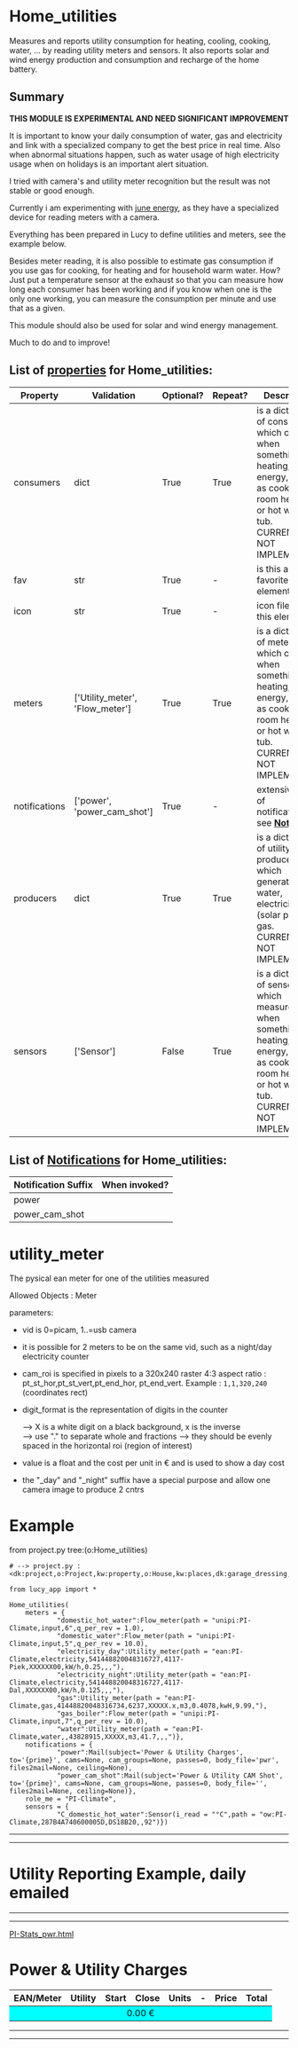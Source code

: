 <!--s_name-->
# Home_utilities

<!--e_name-->

<!--s_role-->
<!--e_role-->

<!--s_descr-->
Measures and reports utility consumption for heating, cooling, cooking, water, ... by reading utility meters and sensors.  It also reports solar and wind energy production and consumption and recharge of the home battery.

<!--e_descr-->

## Summary

__THIS MODULE IS EXPERIMENTAL AND NEED SIGNIFICANT IMPROVEMENT__

It is important to know your daily consumption of water, gas and electricity and link with a specialized company to get the best price in real time.
Also when abnormal situations happen, such as water usage of high electricity usage when on holidays is an important alert situation.

I tried with camera's and utility meter recognition but the result was not stable or good enough.

Currently i am experimenting with [june energy](https://june.energy/en), as they have a specialized device for reading meters with a camera.

Everything has been prepared in Lucy to define utilities and meters, see the example below.

Besides meter reading, it is also possible to estimate gas consumption if you use gas for cooking, for heating and for household warm water.
How?  Just put a temperature sensor at the exhaust so that you can measure how long each consumer has been working and if you know when one is the only one working, you can measure the consumption per minute and use that as a given.

This module should also be used for solar and wind energy management.

Much to do and to improve!

<!--s_tbl-->
## List of [properties](Properties.md) for __Home_utilities__:

  | Property | Validation | Optional? | Repeat? | Description |
  | --- | --- | --- | --- | --- |
  | consumers | dict | True | True | is a dictionary of consumers which counts when something is heating, taking energy, such as cooking, room heating or hot water tub.  CURRENTLY NOT IMPLEMENTED | 
  | fav | str | True | - | is this a favorite element | 
  | icon | str | True | - | icon file for this element | 
  | meters | ['Utility_meter', 'Flow_meter'] | True | True | is a dictionary of meters which counts when something is heating, taking energy, such as cooking, room heating or hot water tub.  CURRENTLY NOT IMPLEMENTED | 
  | notifications | ['power', 'power_cam_shot'] | True | - | extensive list of notifications, see [__Notifier__](Notifier.md) | 
  | producers | dict | True | True | is a dictionary of utility producers which generate water, electricity (solar panels), gas.  CURRENTLY NOT IMPLEMENTED | 
  | sensors | ['Sensor'] | False | True | is a dictionary of sensors which measures when something is heating, taking energy, such as cooking, room heating or hot water tub.  CURRENTLY NOT IMPLEMENTED | 

## List of [Notifications](Notifier.md) for  __Home_utilities__:

  | Notification Suffix | When invoked? |
  | --- | --- | 
  | power |  | 
  | power_cam_shot |  | 
<!--e_tbl-->

<!--s_name_utl-->
# utility_meter

<!--e_name_utl-->

<!--s_descr_utl-->
The pysical ean meter for one of the utilities measured

<!--e_descr_utl-->

<!--s_tbl_utl-->
Allowed Objects : Meter
<!--e_tbl_utl-->

parameters:
* vid is 0=picam, 1..=usb camera 

* it is possible for 2 meters to be on the same vid, such as a night/day electricity counter

* cam_roi is specified in pixels to a 320x240 raster 4:3 aspect ratio : pt_st_hor,pt_st_vert,pt_end_hor, pt_end_vert.  Example : ```1,1,320,240``` (coordinates rect)
* digit_format is the representation of digits in the counter

  --> X is a white digit on a black background, x is the inverse    
  --> use "." to separate whole and fractions
  --> they should be evenly spaced in the horizontal roi (region of interest)
* value is a float and the cost per unit in € and is used to show a day cost
* the "_day" and "_night" suffix have a special purpose and allow one camera image to produce 2 cntrs

# Example


<!--s_insert_{"tree":"(o:Home_utilities)"}-->

from project.py tree:(o:Home_utilities)
```python3
# --> project.py :<dk:project,o:Project,kw:property,o:House,kw:places,dk:garage_dressing,o:Room,kw:contents,lp:6,o:Home_utilities>

from lucy_app import *

Home_utilities(
    meters = {
            "domestic_hot_water":Flow_meter(path = "unipi:PI-Climate,input,6",q_per_rev = 1.0),
            "domestic_water":Flow_meter(path = "unipi:PI-Climate,input,5",q_per_rev = 10.0),
            "electricity_day":Utility_meter(path = "ean:PI-Climate,electricity,541448820048316727,4117-Piek,XXXXXX00,kW/h,0.25,,,"),
            "electricity_night":Utility_meter(path = "ean:PI-Climate,electricity,541448820048316727,4117-Dal,XXXXXX00,kW/h,0.125,,,"),
            "gas":Utility_meter(path = "ean:PI-Climate,gas,41448820048316734,6237,XXXXX.x,m3,0.4078,kwH,9.99,"),
            "gas_boiler":Flow_meter(path = "unipi:PI-Climate,input,7",q_per_rev = 10.0),
            "water":Utility_meter(path = "ean:PI-Climate,water,,43828915,XXXXX,m3,41.7,,,")},
    notifications = {
            "power":Mail(subject='Power & Utility Charges', to='{prime}', cams=None, cam_groups=None, passes=0, body_file='pwr', files2mail=None, ceiling=None),
            "power_cam_shot":Mail(subject='Power & Utility CAM Shot', to='{prime}', cams=None, cam_groups=None, passes=0, body_file='', files2mail=None, ceiling=None)},
    role_me = "PI-Climate",
    sensors = {
            "C_domestic_hot_water":Sensor(i_read = "°C",path = "ow:PI-Climate,287B4A740600005D,DS18B20,,92")})

```

<!--e_insert-->

* * * 
* * * 
# Utility Reporting Example, daily emailed

* * * 
* * * 

<!--s_insert_{"role":"things_forensics","suffix":"pwr"}-->


[PI-Stats_pwr.html](PI-Stats_pwr.html)
<html><body><p><h1>Power & Utility Charges</h1><table id="selfgen"><thead><tr><th>EAN/Meter</th><th>Utility</th><th align="center">Start</th><th align="center">Close</th><th align="center">Units</th><th>-</th><th align="right">Price</th><th align="right">Total</th></tr></thead><tbody><tr><td  colspan="8",  align="center", bgcolor="cyan">      0.00 &euro;</td></tr></tbody></table></p></body></html>
<!--e_insert-->


* * * 
* * *